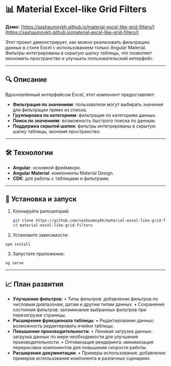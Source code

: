 # 📊 Material Excel-like Grid Filters

**Демо:** [https://sashaumnykh.github.io/material-excel-like-grid-filters/](https://sashaumnykh.github.io/material-excel-like-grid-filters/)

Этот проект демонстрирует, как можно реализовать фильтрацию данных в стиле Excel с использованием только Angular Material. Фильтры интегрированы в скрытую шапку таблицы, что позволяет экономить пространство и улучшать пользовательский интерфейс.

---

## 🔍 Описание

Вдохновлённый интерфейсом Excel, этот компонент предоставляет:

- **Фильтрация по значениям**: пользователи могут выбирать значения для фильтрации прямо из списка.
- **Группировка по категориям**: фильтрация по категориям данных.
- **Поиск по значениям**: возможность быстрого поиска по данным.
- **Поддержка скрытой шапки**: фильтры интегрированы в скрытую шапку таблицы, экономя пространство.

---

## 🛠️ Технологии

- **Angular**: основной фреймворк.
- **Angular Material**: компоненты Material Design.
- **CDK**: для работы с таблицами и фильтрами.

---

## 🚀 Установка и запуск

1. Клонируйте репозиторий:

   ```bash
   git clone https://github.com/sashaumnykh/material-excel-like-grid-filters.git
   cd material-excel-like-grid-filters
   ```

2.	Установите зависимости:

   ```
   npm install
   ```

3.	Запустите приложение:

   ```
   ng serve
   ```

---

## 📈 План развития
- **Улучшение фильтров**: 
	•	Типы фильтров: добавление фильтров по числовым диапазонам, датам и другим типам данных.
	•	Сохранение состояния фильтров: запоминание выбранных фильтров при перезагрузке страницы.
- **Расширение функционала таблицы**: 
	•	Редактирование данных: возможность редактировать ячейки таблицы.
- **Повышение производительности**: 
	•	Ленивая загрузка данных: загрузка данных по мере необходимости для улучшения производительности.
	•	Оптимизация рендеринга: минимизация перерисовок компонентов для повышения скорости работы.
- **Расширение документации**: 
	•	Примеры использования: добавление примеров использования компонента в различных сценариях.
